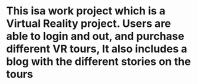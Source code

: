 # This isa work project which is a Virtual Reality project. Users are able to login and out, and purchase different VR tours, It also includes a blog with the different stories on the tours
